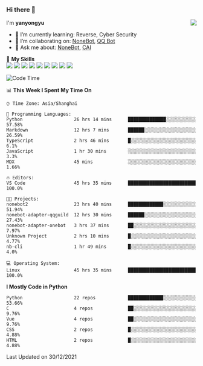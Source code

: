 ### Hi there 👋

<a href="#">
  <img align="right" src="https://github-readme-stats.vercel.app/api?username=yanyongyu&count_private=true&show_icons=true&bg_color=15,f2f7fd,E0EAFC" />
</a>

I'm **yanyongyu**

- 🌱 I’m currently learning: Reverse, Cyber Security
- 👯 I’m collaborating on: [NoneBot](https://github.com/nonebot), [QQ Bot](https://github.com/Mrs4s/go-cqhttp)
- 💬 Ask me about: [NoneBot](https://github.com/nonebot), [CAI](https://github.com/cscs181/CAI)

🌟 **My Skills**  
![](https://img.shields.io/badge/-Python-3e74a2?style=flat-square&logo=Python&logoColor=fff)
![](https://img.shields.io/badge/-Node.js-339933?style=flat-square&logo=Node.js&logoColor=fff)
![](https://img.shields.io/badge/-Vue-4fc08d?style=flat-square&logo=Vue.js&logoColor=fff)
![](https://img.shields.io/badge/-React-2d98ce?style=flat-square&logo=React&logoColor=fff)
![](https://img.shields.io/badge/-Docker-2496ED?style=flat-square&logo=Docker&logoColor=fff)
![](https://img.shields.io/badge/-Linux-000000?style=flat-square&logo=Linux&logoColor=fff)
![](https://img.shields.io/badge/-MySQL-4479A1?style=flat-square&logo=MySQL&logoColor=fff)
![](https://img.shields.io/badge/-Redis-DC382D?style=flat-square&logo=Redis&logoColor=fff)
![](https://img.shields.io/badge/-MongoDB-47A248?style=flat-square&logo=MongoDB&logoColor=fff)

<!--START_SECTION:waka-->
![Code Time](http://img.shields.io/badge/Code%20Time-1%2C969%20hrs%2047%20mins-blue)

📊 **This Week I Spent My Time On** 

```text
⌚︎ Time Zone: Asia/Shanghai

💬 Programming Languages: 
Python                   26 hrs 14 mins      ██████████████░░░░░░░░░░░   57.58% 
Markdown                 12 hrs 7 mins       ██████░░░░░░░░░░░░░░░░░░░   26.59% 
TypeScript               2 hrs 46 mins       █░░░░░░░░░░░░░░░░░░░░░░░░   6.1% 
JavaScript               1 hr 30 mins        ░░░░░░░░░░░░░░░░░░░░░░░░░   3.3% 
MDX                      45 mins             ░░░░░░░░░░░░░░░░░░░░░░░░░   1.66%

🔥 Editors: 
VS Code                  45 hrs 35 mins      █████████████████████████   100.0%

🐱‍💻 Projects: 
nonebot2                 23 hrs 40 mins      █████████████░░░░░░░░░░░░   51.94% 
nonebot-adapter-qqguild  12 hrs 30 mins      ██████░░░░░░░░░░░░░░░░░░░   27.43% 
nonebot-adapter-onebot   3 hrs 37 mins       ██░░░░░░░░░░░░░░░░░░░░░░░   7.97% 
Unknown Project          2 hrs 10 mins       █░░░░░░░░░░░░░░░░░░░░░░░░   4.77% 
nb-cli                   1 hr 49 mins        █░░░░░░░░░░░░░░░░░░░░░░░░   4.0%

💻 Operating System: 
Linux                    45 hrs 35 mins      █████████████████████████   100.0%

```

**I Mostly Code in Python** 

```text
Python                   22 repos            █████████████░░░░░░░░░░░░   53.66% 
C                        4 repos             ██░░░░░░░░░░░░░░░░░░░░░░░   9.76% 
Vue                      4 repos             ██░░░░░░░░░░░░░░░░░░░░░░░   9.76% 
CSS                      2 repos             █░░░░░░░░░░░░░░░░░░░░░░░░   4.88% 
HTML                     2 repos             █░░░░░░░░░░░░░░░░░░░░░░░░   4.88%

```



 Last Updated on 30/12/2021
<!--END_SECTION:waka-->
